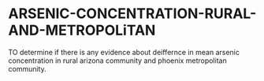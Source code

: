 # ARSENIC-CONCENTRATION-RURAL-AND-METROPOLiTAN
TO determine if there is  any evidence about deiffernce in mean arsenic concentration in rural arizona community and phoenix metropolitan community.

